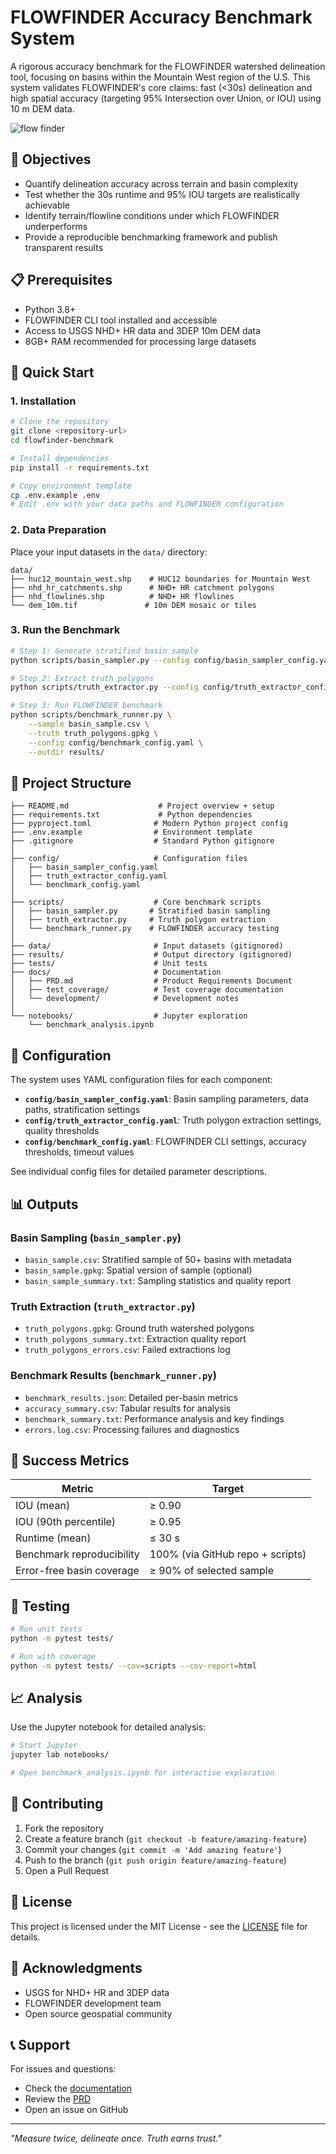 # FLOWFINDER Accuracy Benchmark System

A rigorous accuracy benchmark for the FLOWFINDER watershed delineation tool, focusing on basins within the Mountain West region of the U.S. This system validates FLOWFINDER's core claims: fast (<30s) delineation and high spatial accuracy (targeting 95% Intersection over Union, or IOU) using 10 m DEM data.

![flow finder](images/flowfinder.png)

## 🎯 Objectives

- Quantify delineation accuracy across terrain and basin complexity
- Test whether the 30s runtime and 95% IOU targets are realistically achievable
- Identify terrain/flowline conditions under which FLOWFINDER underperforms
- Provide a reproducible benchmarking framework and publish transparent results

## 📋 Prerequisites

- Python 3.8+
- FLOWFINDER CLI tool installed and accessible
- Access to USGS NHD+ HR data and 3DEP 10m DEM data
- 8GB+ RAM recommended for processing large datasets

## 🚀 Quick Start

### 1. Installation

```bash
# Clone the repository
git clone <repository-url>
cd flowfinder-benchmark

# Install dependencies
pip install -r requirements.txt

# Copy environment template
cp .env.example .env
# Edit .env with your data paths and FLOWFINDER configuration
```

### 2. Data Preparation

Place your input datasets in the `data/` directory:

```
data/
├── huc12_mountain_west.shp    # HUC12 boundaries for Mountain West
├── nhd_hr_catchments.shp      # NHD+ HR catchment polygons
├── nhd_flowlines.shp          # NHD+ HR flowlines
└── dem_10m.tif               # 10m DEM mosaic or tiles
```

### 3. Run the Benchmark

```bash
# Step 1: Generate stratified basin sample
python scripts/basin_sampler.py --config config/basin_sampler_config.yaml

# Step 2: Extract truth polygons
python scripts/truth_extractor.py --config config/truth_extractor_config.yaml

# Step 3: Run FLOWFINDER benchmark
python scripts/benchmark_runner.py \
    --sample basin_sample.csv \
    --truth truth_polygons.gpkg \
    --config config/benchmark_config.yaml \
    --outdir results/
```

## 📁 Project Structure

```
├── README.md                    # Project overview + setup
├── requirements.txt             # Python dependencies
├── pyproject.toml              # Modern Python project config
├── .env.example                # Environment template
├── .gitignore                  # Standard Python gitignore
│
├── config/                     # Configuration files
│   ├── basin_sampler_config.yaml
│   ├── truth_extractor_config.yaml
│   └── benchmark_config.yaml
│
├── scripts/                    # Core benchmark scripts
│   ├── basin_sampler.py       # Stratified basin sampling
│   ├── truth_extractor.py     # Truth polygon extraction
│   └── benchmark_runner.py    # FLOWFINDER accuracy testing
│
├── data/                       # Input datasets (gitignored)
├── results/                    # Output directory (gitignored)
├── tests/                      # Unit tests
├── docs/                       # Documentation
│   ├── PRD.md                  # Product Requirements Document
│   ├── test_coverage/          # Test coverage documentation
│   └── development/            # Development notes
│
└── notebooks/                  # Jupyter exploration
    └── benchmark_analysis.ipynb
```

## 🔧 Configuration

The system uses YAML configuration files for each component:

- **`config/basin_sampler_config.yaml`**: Basin sampling parameters, data paths, stratification settings
- **`config/truth_extractor_config.yaml`**: Truth polygon extraction settings, quality thresholds
- **`config/benchmark_config.yaml`**: FLOWFINDER CLI settings, accuracy thresholds, timeout values

See individual config files for detailed parameter descriptions.

## 📊 Outputs

### Basin Sampling (`basin_sampler.py`)
- `basin_sample.csv`: Stratified sample of 50+ basins with metadata
- `basin_sample.gpkg`: Spatial version of sample (optional)
- `basin_sample_summary.txt`: Sampling statistics and quality report

### Truth Extraction (`truth_extractor.py`)
- `truth_polygons.gpkg`: Ground truth watershed polygons
- `truth_polygons_summary.txt`: Extraction quality report
- `truth_polygons_errors.csv`: Failed extractions log

### Benchmark Results (`benchmark_runner.py`)
- `benchmark_results.json`: Detailed per-basin metrics
- `accuracy_summary.csv`: Tabular results for analysis
- `benchmark_summary.txt`: Performance analysis and key findings
- `errors.log.csv`: Processing failures and diagnostics

## 🎯 Success Metrics

| Metric                    | Target                           |
| ------------------------- | -------------------------------- |
| IOU (mean)                | ≥ 0.90                           |
| IOU (90th percentile)     | ≥ 0.95                           |
| Runtime (mean)            | ≤ 30 s                           |
| Benchmark reproducibility | 100% (via GitHub repo + scripts) |
| Error-free basin coverage | ≥ 90% of selected sample         |

## 🧪 Testing

```bash
# Run unit tests
python -m pytest tests/

# Run with coverage
python -m pytest tests/ --cov=scripts --cov-report=html
```

## 📈 Analysis

Use the Jupyter notebook for detailed analysis:

```bash
# Start Jupyter
jupyter lab notebooks/

# Open benchmark_analysis.ipynb for interactive exploration
```

## 🤝 Contributing

1. Fork the repository
2. Create a feature branch (`git checkout -b feature/amazing-feature`)
3. Commit your changes (`git commit -m 'Add amazing feature'`)
4. Push to the branch (`git push origin feature/amazing-feature`)
5. Open a Pull Request

## 📄 License

This project is licensed under the MIT License - see the [LICENSE](LICENSE) file for details.

## 🙏 Acknowledgments

- USGS for NHD+ HR and 3DEP data
- FLOWFINDER development team
- Open source geospatial community

## 📞 Support

For issues and questions:
- Check the [documentation](docs/)
- Review the [PRD](docs/PRD.md)
- Open an issue on GitHub

---

*"Measure twice, delineate once. Truth earns trust."* 